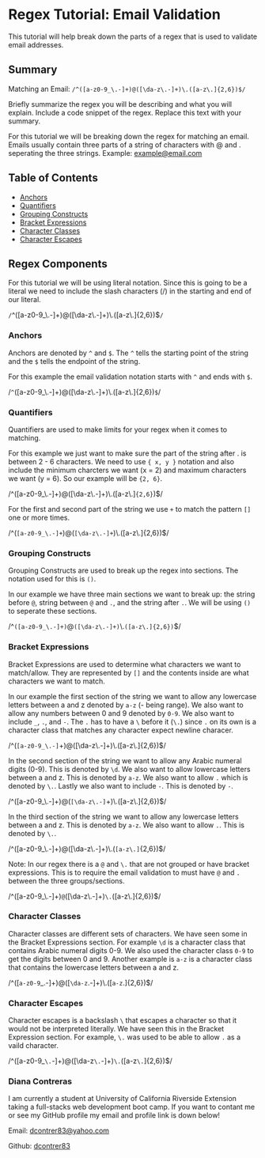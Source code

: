 # Regex Tutorial: Email Validation

This tutorial will help break down the parts of a regex that is used to validate email addresses.

## Summary

Matching an Email: `/^([a-z0-9_\.-]+)@([\da-z\.-]+)\.([a-z\.]{2,6})$/`

Briefly summarize the regex you will be describing and what you will explain. Include a code snippet of the regex. Replace this text with your summary.

For this tutorial we will be breaking down the regex for matching an email. Emails usually contain three parts of a string of characters with @ and . seperating the three strings. Example: example@email.com

## Table of Contents

- [Anchors](#anchors)
- [Quantifiers](#quantifiers)
- [Grouping Constructs](#grouping-constructs)
- [Bracket Expressions](#bracket-expressions)
- [Character Classes](#character-classes)
- [Character Escapes](#character-escapes)

## Regex Components

For this tutorial we will be using literal notation. Since this is going to be a literal we need to include the slash characters (/) in the starting and end of our literal. 

```/```^([a-z0-9_\\.-]+)@([\da-z\\.-]+)\\.([a-z\\.]{2,6})$```/```

### Anchors

Anchors are denoted by `^` and `$`. The `^` tells the starting point of the string and the `$` tells the endpoint of the string. 

For this example the email validation notation starts with `^` and ends with `$`. 

/```^```([a-z0-9_\\.-]+)@([\da-z\\.-]+)\\.([a-z\\.]{2,6})```$```/

### Quantifiers

Quantifiers are used to make limits for your regex when it comes to matching. 

For this example we just want to make sure the part of the string after . is between 2 - 6 characters. We need to use ```{ x, y }``` notation and also include the minimum charcters we want (x = 2) and maximum characters we want (y = 6). So our example will be ```{2, 6}```.

/^([a-z0-9_\\.-]+)@([\da-z\\.-]+)\\.([a-z\\.]```{2,6}```)$/

For the first and second part of the string we use ```+``` to match the pattern ```[]``` one or more times.

/^(```[a-z0-9_\.-]+```)@(```[\da-z\.-]+```)\\.([a-z\\.]{2,6})$/

### Grouping Constructs

Grouping Constructs are used to break up the regex into sections. The notation used for this is ```()```. 

In our example we have three main sections we want to break up: the string before `@`, string between `@` and `.`, and the string after `.`. We will be using ```()``` to seperate these sections.

/^```([a-z0-9_\.-]+)```@```([\da-z\.-]+)```\\.```([a-z\.]{2,6})```$/

### Bracket Expressions

Bracket Expressions are used to determine what characters we want to match/allow. They are represented by ```[]``` and the contents inside are what characters we want to match. 

In our example the first section of the string we want to allow any lowercase letters between a and z denoted by `a-z` (- being range). We also want to allow any numbers between 0 and 9 denoted by `0-9`. We also want to include `_`, `.`, and `-`. The `.` has to have a `\` before it (`\.`) since `.` on its own is a character class that matches any character expect newline characer. 

/^(```[a-z0-9_\.-]```+)@([\da-z\\.-]+)\\.([a-z\\.]{2,6})$/

In the second section of the string we want to allow any Arabic numeral digits (0-9). This is denoted by `\d`. We also want to allow lowercase letters between a and z. This is denoted by `a-z`. We also want to allow `.` which is denoted by `\.`. Lastly we also want to include `-`. This is denoted by `-`.

/^([a-z0-9_\\.-]+)@(```[\da-z\.-]```+)\\.([a-z\\.]{2,6})$/

In the third section of the string we want to allow any lowercase letters between a and z. This is denoted by `a-z`. We also want to allow `.`. This is denoted by `\.`.

/^([a-z0-9_\\.-]+)@([\da-z\\.-]+)\\.(```[a-z\.]```{2,6})$/

Note: In our regex there is a `@` and `\.` that are not grouped or have bracket expressions. This is to require the email validation to must have `@` and `.` between the three groups/sections.

/^([a-z0-9_\\.-]+)```@```([\da-z\\.-]+)```\.```([a-z\\.]{2,6})$/

### Character Classes

Character classes are different sets of characters. We have seen some in the Bracket Expressions section. For example `\d` is a character class that contains Arabic numeral digits 0-9. We also used the character class `0-9` to get the digits between 0 and 9. Another example is `a-z` is a character class that contains the lowercase letters between a and z.

/^([```a-z0-9```_\.-]+)@([```\da-z```\.-]+)\\.([```a-z```\.]{2,6})$/

### Character Escapes

Character escapes is a backslash `\` that escapes a character so that it would not be interpreted literally. We have seen this in the Bracket Expression section. For example, `\.` was used to be able to allow `.` as a vaild character.

/^([a-z0-9_```\.```-]+)@([\da-z```\.```-]+)```\.```([a-z```\.```]{2,6})$/

### Diana Contreras

I am currently a student at University of California Riverside Extension taking a full-stacks web development boot camp. If you want to contant me or see my GitHub profile my email and profile link is down below!

Email: dcontrer83@yahoo.com

Github: [dcontrer83](https://github.com/dcontrer83)
